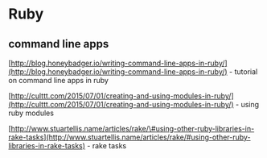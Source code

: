 # Ruby

## command line apps

[http://blog.honeybadger.io/writing-command-line-apps-in-ruby/](http://blog.honeybadger.io/writing-command-line-apps-in-ruby/) - tutorial on command line apps in ruby

[http://culttt.com/2015/07/01/creating-and-using-modules-in-ruby/](http://culttt.com/2015/07/01/creating-and-using-modules-in-ruby/) - using ruby modules

[http://www.stuartellis.name/articles/rake/\#using-other-ruby-libraries-in-rake-tasks](http://www.stuartellis.name/articles/rake/#using-other-ruby-libraries-in-rake-tasks) - rake tasks



